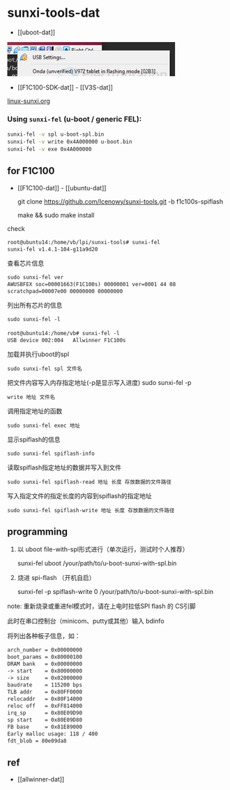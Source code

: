 
# sunxi-tools-dat

- [[uboot-dat]]

![](2025-07-16-12-35-43.png)

- [[F1C100-SDK-dat]] - [[V3S-dat]]

[linux-sunxi.org](https://linux-sunxi.org/D1s)



### Using `sunxi-fel` (u-boot / generic FEL):
```bash
sunxi-fel -v spl u-boot-spl.bin
sunxi-fel -v write 0x4A000000 u-boot.bin
sunxi-fel -v exe 0x4A000000
```




## for F1C100 

- [[F1C100-dat]] - [[ubuntu-dat]]

    git clone https://github.com/Icenowy/sunxi-tools.git -b f1c100s-spiflash

    make && sudo make install

check 

    root@ubuntu14:/home/vb/lpi/sunxi-tools# sunxi-fel
    sunxi-fel v1.4.1-104-g11a9d20

查看芯片信息

    sudo sunxi-fel ver
    AWUSBFEX soc=00001663(F1C100s) 00000001 ver=0001 44 08
    scratchpad=00007e00 00000000 00000000

列出所有芯片的信息

    sudo sunxi-fel -l

    root@ubuntu14:/home/vb# sunxi-fel -l
    USB device 002:004   Allwinner F1C100s 


加载并执行uboot的spl

    sudo sunxi-fel spl 文件名

把文件内容写入内存指定地址(-p是显示写入进度) sudo sunxi-fel -p

    write 地址 文件名

调用指定地址的函数

    sudo sunxi-fel exec 地址

显示spiflash的信息

    sudo sunxi-fel spiflash-info

读取spiflash指定地址的数据并写入到文件

    sudo sunxi-fel spiflash-read 地址 长度 存放数据的文件路径

写入指定文件的指定长度的内容到spiflash的指定地址

    sudo sunxi-fel spiflash-write 地址 长度 存放数据的文件路径

## programming 


1. 以 uboot file-with-spl形式进行（单次运行，测试时个人推荐）

    sunxi-fel uboot /your/path/to/u-boot-sunxi-with-spl.bin 

2. 烧进 spi-flash （开机自启）

    sunxi-fel -p spiflash-write 0 /your/path/to/u-boot-sunxi-with-spl.bin

note: 重新烧录或重进fel模式时，请在上电时拉低SPI flash 的 CS引脚

此时在串口控制台（minicom、putty或其他）输入 bdinfo

将列出各种板子信息，如：

    arch_number = 0x00000000
    boot_params = 0x80000100
    DRAM bank   = 0x00000000
    -> start    = 0x80000000
    -> size     = 0x02000000
    baudrate    = 115200 bps
    TLB addr    = 0x80FF0000
    relocaddr   = 0x80F14000
    reloc off   = 0xFF814000
    irq_sp      = 0x80E09D90
    sp start    = 0x80E09D80
    FB base     = 0x81E89000
    Early malloc usage: 118 / 400
    fdt_blob = 80e09da8


## ref 

- [[allwinner-dat]]